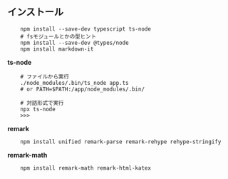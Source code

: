 ## インストール
```
    npm install --save-dev typescript ts-node
    # fsモジュールとかの型ヒント
    npm install --save-dev @types/node
    npm install markdown-it
```

**ts-node**
```
    # ファイルから実行
    ./node_modules/.bin/ts_node app.ts
    # or PATH=$PATH:/app/node_modules/.bin/

    # 対話形式で実行
    npx ts-node
    >>> 
```

**remark**
```
    npm install unified remark-parse remark-rehype rehype-stringify
```

**remark-math**
```
    npm install remark-math remark-html-katex
```